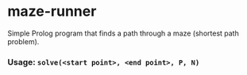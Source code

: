 # maze-runner
Simple Prolog program that finds a path through a maze (shortest path problem).

### Usage: `solve(<start point>, <end point>, P, N)`
